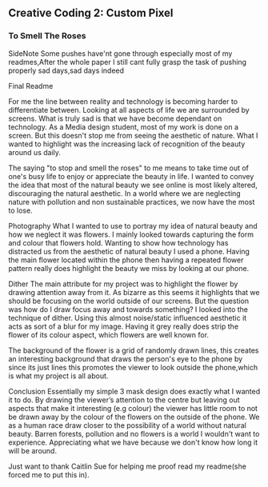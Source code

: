 ## Creative Coding 2: Custom Pixel

### To Smell The Roses

SideNote Some pushes have'nt gone through especially most of my readmes,After the whole paper I still cant fully grasp the task of pushing properly sad days,sad days indeed


Final Readme


For me the line between reality and technology is becoming harder to differentiate between. Looking at all aspects of life we are surrounded by screens. What is truly sad is that we have become dependant on technology. As a Media design student, most of my work is done on a screen. But this doesn't stop me from seeing the aesthetic of nature. What I wanted to highlight was the increasing lack of recognition of the beauty around us daily.

The saying "to stop and smell the roses" to me means to take time out of one's busy life to enjoy or appreciate the beauty in life. I wanted to convey the idea that most of the natural beauty we see online is most likely altered, discouraging the natural aesthetic. In a world where we are neglecting nature with pollution and non sustainable practices, we now have the most to lose.

Photography
What I wanted to use to portray my idea of natural beauty and how we neglect it was flowers. I  mainly looked towards capturing the form and colour that flowers hold. Wanting to show how technology has distracted us from the aesthetic of natural beauty I used a phone. Having the main flower located within the phone then having a repeated flower pattern really does highlight the beauty we miss by looking at our phone.

Dither
The main attribute for my project was to highlight the flower by drawing attention away from it. As bizarre as this seems it highlights that we should be focusing on the world outside of our screens. But the question was how do I draw focus away and towards something? I looked into the technique of dither. Using this almost noise/static influenced aesthetic it acts as sort of a blur for my image. Having it grey really does strip the flower of its colour aspect, which flowers are well known for.

The background of the flower is a grid of randomly drawn lines, this creates an interesting background that draws the person's eye to the phone by since its just lines this promotes the viewer to look outside the phone,which is what my project is all about.


Conclusion
Essentially my simple 3 mask design does exactly what I wanted it to do. By drawing the viewer’s attention to the centre but leaving out aspects that make it interesting (e.g colour) the viewer has little room to not be drawn away by the colour of the flowers on the outside of the phone. We as a human race draw closer to the possibility of a world without natural beauty. Barren forests, pollution and no flowers is a world I wouldn't want to experience. Appreciating what we have because we don't know how long it will be around.

Just want to thank Caitlin Sue for helping me proof read my readme(she forced me to put this in).


